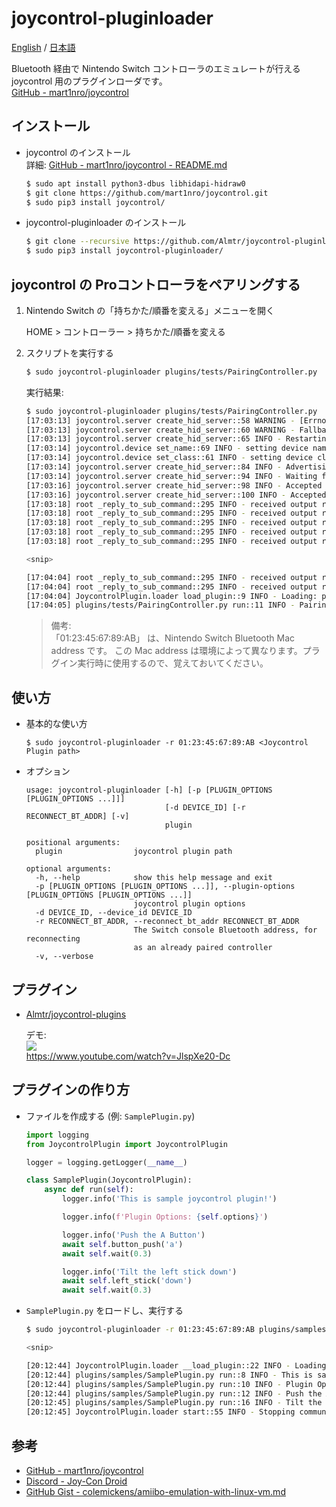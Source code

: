 # joycontrol-pluginloader

[English](./README.md) / [日本語](./README_ja.md)

Bluetooth 経由で Nintendo Switch コントローラのエミュレートが行える joycontrol 用のプラグインローダです。  
[GitHub - mart1nro/joycontrol](https://github.com/mart1nro/joycontrol)

## インストール

- joycontrol のインストール  
  詳細: [GitHub - mart1nro/joycontrol - README.md](https://github.com/mart1nro/joycontrol/blob/master/README.md)

    ```sh
    $ sudo apt install python3-dbus libhidapi-hidraw0
    $ git clone https://github.com/mart1nro/joycontrol.git
    $ sudo pip3 install joycontrol/
    ```

- joycontrol-pluginloader のインストール

    ```sh
    $ git clone --recursive https://github.com/Almtr/joycontrol-pluginloader.git
    $ sudo pip3 install joycontrol-pluginloader/
    ```

## joycontrol の Proコントローラをペアリングする

1. Nintendo Switch の「持ちかた/順番を変える」メニューを開く

    HOME > コントローラー > 持ちかた/順番を変える

1. スクリプトを実行する

    ```sh
    $ sudo joycontrol-pluginloader plugins/tests/PairingController.py
    ```

    実行結果:  

    ```sh
    $ sudo joycontrol-pluginloader plugins/tests/PairingController.py
    [17:03:13] joycontrol.server create_hid_server::58 WARNING - [Errno 98] Address already in use
    [17:03:13] joycontrol.server create_hid_server::60 WARNING - Fallback: Restarting bluetooth due to incompatibilities with the bluez "input" plugin. Disable the plugin to avoid issues. See https://github.com/mart1nro/joycontrol/issues/8.
    [17:03:13] joycontrol.server create_hid_server::65 INFO - Restarting bluetooth service...
    [17:03:14] joycontrol.device set_name::69 INFO - setting device name to Pro Controller...
    [17:03:14] joycontrol.device set_class::61 INFO - setting device class to 0x002508...
    [17:03:14] joycontrol.server create_hid_server::84 INFO - Advertising the Bluetooth SDP record...
    [17:03:14] joycontrol.server create_hid_server::94 INFO - Waiting for Switch to connect... Please open the "Change Grip/Order" menu.
    [17:03:16] joycontrol.server create_hid_server::98 INFO - Accepted connection at psm 17 from ('01:23:45:67:89:AB', 17)
    [17:03:16] joycontrol.server create_hid_server::100 INFO - Accepted connection at psm 19 from ('01:23:45:67:89:AB', 19)
    [17:03:18] root _reply_to_sub_command::295 INFO - received output report - Sub command SubCommand.REQUEST_DEVICE_INFO
    [17:03:18] root _reply_to_sub_command::295 INFO - received output report - Sub command SubCommand.SET_SHIPMENT_STATE
    [17:03:18] root _reply_to_sub_command::295 INFO - received output report - Sub command SubCommand.SPI_FLASH_READ
    [17:03:18] root _reply_to_sub_command::295 INFO - received output report - Sub command SubCommand.SPI_FLASH_READ
    [17:03:18] root _reply_to_sub_command::295 INFO - received output report - Sub command SubCommand.SET_INPUT_REPORT_MODE

    <snip>

    [17:04:04] root _reply_to_sub_command::295 INFO - received output report - Sub command SubCommand.SET_NFC_IR_MCU_CONFIG
    [17:04:04] root _reply_to_sub_command::295 INFO - received output report - Sub command SubCommand.SET_PLAYER_LIGHTS
    [17:04:04] JoycontrolPlugin.loader load_plugin::9 INFO - Loading: plugins/tests/PairingController.py
    [17:04:05] plugins/tests/PairingController.py run::11 INFO - Pairing completed.
    ```

    > 備考:  
    > 「01:23:45:67:89:AB」 は、Nintendo Switch Bluetooth Mac address です。
    > この Mac address は環境によって異なります。プラグイン実行時に使用するので、覚えておいてください。

## 使い方

- 基本的な使い方

    ```
    $ sudo joycontrol-pluginloader -r 01:23:45:67:89:AB <Joycontrol Plugin path>
    ```

- オプション

    ```
    usage: joycontrol-pluginloader [-h] [-p [PLUGIN_OPTIONS [PLUGIN_OPTIONS ...]]]
                                   [-d DEVICE_ID] [-r RECONNECT_BT_ADDR] [-v]
                                   plugin
    
    positional arguments:
      plugin                joycontrol plugin path
    
    optional arguments:
      -h, --help            show this help message and exit
      -p [PLUGIN_OPTIONS [PLUGIN_OPTIONS ...]], --plugin-options [PLUGIN_OPTIONS [PLUGIN_OPTIONS ...]]
                            joycontrol plugin options
      -d DEVICE_ID, --device_id DEVICE_ID
      -r RECONNECT_BT_ADDR, --reconnect_bt_addr RECONNECT_BT_ADDR
                            The Switch console Bluetooth address, for reconnecting
                            as an already paired controller
      -v, --verbose
    ```

## プラグイン

- [Almtr/joycontrol-plugins](https://github.com/Almtr/joycontrol-plugins)

  デモ:  
  [![](https://img.youtube.com/vi/JlspXe20-Dc/0.jpg)](https://www.youtube.com/watch?v=JlspXe20-Dc)  
  https://www.youtube.com/watch?v=JlspXe20-Dc

## プラグインの作り方

- ファイルを作成する (例: ``SamplePlugin.py``)

    ```python
    import logging
    from JoycontrolPlugin import JoycontrolPlugin

    logger = logging.getLogger(__name__)

    class SamplePlugin(JoycontrolPlugin):
        async def run(self):
            logger.info('This is sample joycontrol plugin!')

            logger.info(f'Plugin Options: {self.options}')

            logger.info('Push the A Button')
            await self.button_push('a')
            await self.wait(0.3)

            logger.info('Tilt the left stick down')
            await self.left_stick('down')
            await self.wait(0.3)
    ```

- ``SamplePlugin.py`` をロードし、実行する 

    ```sh
    $ sudo joycontrol-pluginloader -r 01:23:45:67:89:AB plugins/samples/SamplePlugin.py --plugin-options option1 option2

    <snip>

    [20:12:44] JoycontrolPlugin.loader __load_plugin::22 INFO - Loading: plugins/samples/SamplePlugin.py
    [20:12:44] plugins/samples/SamplePlugin.py run::8 INFO - This is sample joycontrol plugin!
    [20:12:44] plugins/samples/SamplePlugin.py run::10 INFO - Plugin Options: ['option1', 'option2']
    [20:12:44] plugins/samples/SamplePlugin.py run::12 INFO - Push the A Button
    [20:12:45] plugins/samples/SamplePlugin.py run::16 INFO - Tilt the left stick down
    [20:12:45] JoycontrolPlugin.loader start::55 INFO - Stopping communication...
    ```

## 参考

- [GitHub - mart1nro/joycontrol](https://github.com/mart1nro/joycontrol)
- [Discord - Joy-Con Droid](https://discord.com/invite/SQNEx9v)
- [GitHub Gist - colemickens/amiibo-emulation-with-linux-vm.md](https://gist.github.com/colemickens/b08d1a339f4483c6b3c08e739d6cf5d0)
